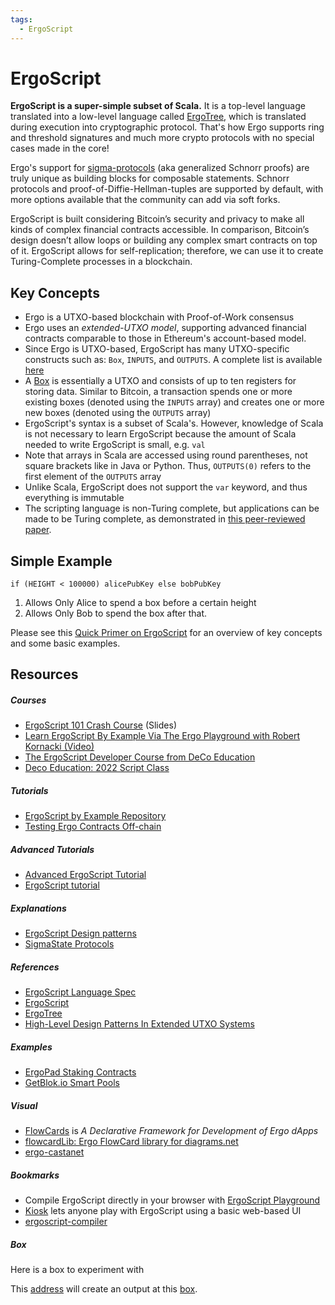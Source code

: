 ```yaml
---
tags:
  - ErgoScript
---
```


# ErgoScript

**ErgoScript is a super-simple subset of Scala.** It is a top-level language translated into a low-level language called [ErgoTree](ergotree.md), which is translated during execution into cryptographic protocol. That's how Ergo supports ring and threshold signatures and much more crypto protocols with no special cases made in the core!

Ergo's support for [sigma-protocols](sigma.md) (aka generalized Schnorr proofs) are truly unique as building blocks for composable statements. Schnorr protocols and proof-of-Diffie-Hellman-tuples are supported by default, with more options available that the community can add via soft forks.


ErgoScript is built considering Bitcoin’s security and privacy to make all kinds of complex financial contracts accessible. In comparison, Bitcoin’s design doesn’t allow loops or building any complex smart contracts on top of it. ErgoScript allows for self-replication; therefore, we can use it to create Turing-Complete processes in a blockchain.



## Key Concepts

- Ergo is a UTXO-based blockchain with Proof-of-Work consensus
- Ergo uses an *extended-UTXO model*, supporting advanced financial contracts comparable to those in Ethereum's account-based model. 
- Since Ergo is UTXO-based, ErgoScript has many UTXO-specific constructs such as: `Box`, `INPUTS`, and `OUTPUTS`. A complete list is available [here](https://github.com/ScorexFoundation/sigmastate-interpreter/blob/develop/docs/LangSpec.md)
- A [Box](../data-model/box) is essentially a UTXO and consists of up to ten registers for storing data. Similar to Bitcoin, a transaction spends one or more existing boxes (denoted using the `INPUTS` array) and creates one or more new boxes (denoted using the `OUTPUTS` array)
- ErgoScript's syntax is a subset of Scala's. However, knowledge of Scala is not necessary to learn ErgoScript because the amount of Scala needed to write ErgoScript is small, e.g. `val`
- Note that arrays in Scala are accessed using round parentheses, not square brackets like in Java or Python. Thus, `OUTPUTS(0)` refers to the first element of the `OUTPUTS` array
- Unlike Scala, ErgoScript does not support the `var` keyword, and thus everything is immutable
- The scripting language is non-Turing complete, but applications can be made to be Turing complete, as demonstrated in [this peer-reviewed paper](https://arxiv.org/pdf/1806.10116v1.pdf).

## Simple Example

```
if (HEIGHT < 100000) alicePubKey else bobPubKey
```

1. Allows Only Alice to spend a box before a certain height 
2. Allows Only Bob to spend the box after that.


Please see this [Quick Primer on ErgoScript](/dev/scs/ergoscript-primer) for an overview of key concepts and some basic examples. 

## Resources


##### Courses

- [ErgoScript 101 Crash Course](https://docs.google.com/presentation/d/10gYO82z_7qloRrFOcCxTFuzpP40IImPyIKMV2ZFd9M4/edit#slide=id.p) (Slides)
- [Learn ErgoScript By Example Via The Ergo Playground with Robert Kornacki (Video)](https://www.youtube.com/watch?v=8l2v1asHgyA)
- [The ErgoScript Developer Course from DeCo Education](https://github.com/DeCo-Education/ErgoScript-Developer-Course)
- [Deco Education: 2022 Script Class](https://www.youtube.com/watch?v=qR0_k7VH6KI&list=PLopsKGshj0B4DfFnS-pvriZhba050eaXu)


##### Tutorials 

- [ErgoScript by Example Repository](https://github.com/ergoplatform/ergoscript-by-example)
- [Testing Ergo Contracts Off-chain](https://github.com/anon-real/contract-testing)


##### Advanced Tutorials

- [Advanced ErgoScript Tutorial](https://ergoplatform.org/docs/AdvancedErgoScriptTutorial.pdf)
- [ErgoScript tutorial](https://ergoplatform.org/docs/ErgoScript.pdf)


##### Explanations

- [ErgoScript Design patterns](https://www.ergoforum.org/t/ergoscript-design-patterns/222)
- [SigmaState Protocols](https://docs.ergoplatform.com/sigmastate_protocols.pdf)

##### References

- [ErgoScript Language Spec](https://github.com/ScorexFoundation/sigmastate-interpreter/blob/develop/docs/LangSpec.md)
- [ErgoScript](https://ergoplatform.org/docs/ErgoScript.pdf) 
- [ErgoTree](https://ergoplatform.org/docs/ErgoTree.pdf)
- [High-Level Design Patterns In Extended UTXO Systems](https://github.com/Emurgo/Emurgo-Research/blob/master/smart-contracts/High%20Level%20Design%20Patterns%20In%20Extended%20UTXO%20Systems.md)

##### Examples

- [ErgoPad Staking Contracts](https://github.com/ergo-pad/ergopad/blob/staking-contracts/backend/app/contracts/staking.md)
- [GetBlok.io Smart Pools](https://github.com/GetBlok-io/ergo-smartpooling-contracts)


##### Visual

- [FlowCards](flowcards.md) is *A Declarative Framework for Development of Ergo dApps* 
- [flowcardLib: Ergo FlowCard library for diagrams.net](https://github.com/lucagdangelo/flowcardLib)
- [ergo-castanet](https://github.com/iandebeer/ergo-castanet)

##### Bookmarks


- Compile ErgoScript directly in your browser with [ErgoScript Playground](https://wallet.plutomonkey.com/p2s/)
- [Kiosk](/dev/stack/kiosk) lets anyone play with ErgoScript using a basic web-based UI
- [ergoscript-compiler](https://github.com/ergoplatform/ergoscript-compiler)

##### Box

Here is a box to experiment with 

This [address](https://wallet.plutomonkey.com/p2s/?source=c2lnbWFQcm9wKFNFTEYuaWQgPT0gSU5QVVRTKDApLmlkKQ==) will create an output at this [box](https://api.ergoplatform.com/api/v0/transactions/boxes/byAddress/unspent/ZX44DGQZJ4SoDVh58XRuNZjAq).






